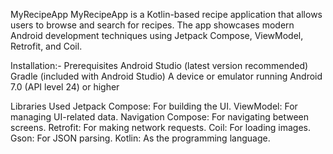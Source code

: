 MyRecipeApp
MyRecipeApp is a Kotlin-based recipe application that allows users to browse and search for recipes. The app showcases modern Android development techniques using Jetpack Compose, ViewModel, Retrofit, and Coil.

Installation:-
Prerequisites
Android Studio (latest version recommended)
Gradle (included with Android Studio)
A device or emulator running Android 7.0 (API level 24) or higher

Libraries Used
Jetpack Compose: For building the UI.
ViewModel: For managing UI-related data.
Navigation Compose: For navigating between screens.
Retrofit: For making network requests.
Coil: For loading images.
Gson: For JSON parsing.
Kotlin: As the programming language.
